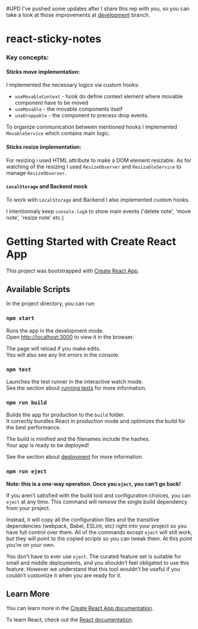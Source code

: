 #UPD
I've pushed some updates after I share this rep with you, so you can take a look at those improvements at [development](https://github.com/Webbrother/react-sticky-notes/tree/develop) branch.

# react-sticky-notes

### Key concepts:

#### Sticks move implementation:
I implemented the necessary logics via custom hooks:
- `useMovableContext` - hook do define context element where movable component have to be moved
- `useMovable` - the movable components itself
- `useDroppable` - the component to precess drop events.

To organize communication between mentioned hooks I implemented `MovableService` which contains main logic.

#### Sticks resize implementation:
For resizing i used HTML attribute to make a DOM element resizable. 
As for watching of the resizing I used `ResizeObserver` and `ResizableService` to manage `ResizeObserver`.

#### `LocalStorage` and Backend mock
To work with `LocalStorage` and Backend I also implemented custom hooks.  

I intentionnaly keep `console.log`s to show main events ('delete note', 'move note', 'resize note' etc.)


# Getting Started with Create React App

This project was bootstrapped with [Create React App](https://github.com/facebook/create-react-app).

## Available Scripts

In the project directory, you can run:

### `npm start`

Runs the app in the development mode.\
Open [http://localhost:3000](http://localhost:3000) to view it in the browser.

The page will reload if you make edits.\
You will also see any lint errors in the console.

### `npm test`

Launches the test runner in the interactive watch mode.\
See the section about [running tests](https://facebook.github.io/create-react-app/docs/running-tests) for more information.

### `npm run build`

Builds the app for production to the `build` folder.\
It correctly bundles React in production mode and optimizes the build for the best performance.

The build is minified and the filenames include the hashes.\
Your app is ready to be deployed!

See the section about [deployment](https://facebook.github.io/create-react-app/docs/deployment) for more information.

### `npm run eject`

**Note: this is a one-way operation. Once you `eject`, you can’t go back!**

If you aren’t satisfied with the build tool and configuration choices, you can `eject` at any time. This command will remove the single build dependency from your project.

Instead, it will copy all the configuration files and the transitive dependencies (webpack, Babel, ESLint, etc) right into your project so you have full control over them. All of the commands except `eject` will still work, but they will point to the copied scripts so you can tweak them. At this point you’re on your own.

You don’t have to ever use `eject`. The curated feature set is suitable for small and middle deployments, and you shouldn’t feel obligated to use this feature. However we understand that this tool wouldn’t be useful if you couldn’t customize it when you are ready for it.

## Learn More

You can learn more in the [Create React App documentation](https://facebook.github.io/create-react-app/docs/getting-started).

To learn React, check out the [React documentation](https://reactjs.org/).
